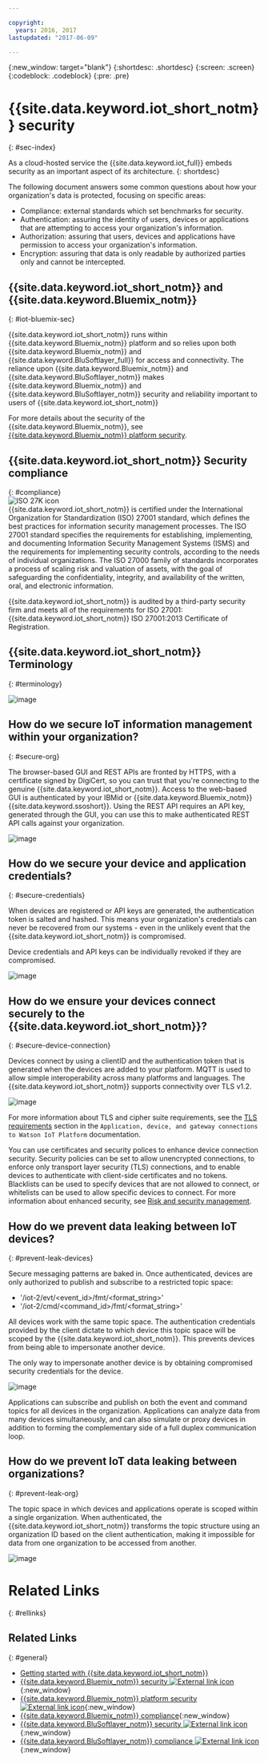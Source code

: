 ```yaml
---

copyright:
  years: 2016, 2017
lastupdated: "2017-06-09"

---
```


{:new_window: target="blank"}
{:shortdesc: .shortdesc}
{:screen: .screen}
{:codeblock: .codeblock}
{:pre: .pre}


# {{site.data.keyword.iot_short_notm}} security
{: #sec-index}

As a cloud-hosted service the {{site.data.keyword.iot_full}} embeds security as an important aspect of its architecture.
{: shortdesc}

The following document answers some common questions about how your organization's data is protected, focusing on specific areas:

* Compliance: external standards which set benchmarks for security.
* Authentication: assuring the identity of users, devices or applications that are attempting to access your organization's information.
* Authorization: assuring that users, devices and applications have permission to access your organization's information.
* Encryption: assuring that data is only readable by authorized parties only and cannot be intercepted.

## {{site.data.keyword.iot_short_notm}} and {{site.data.keyword.Bluemix_notm}}
{: #iot-bluemix-sec}

{{site.data.keyword.iot_short_notm}} runs within {{site.data.keyword.Bluemix_notm}} platform and so relies upon both {{site.data.keyword.Bluemix_notm}} and {{site.data.keyword.BluSoftlayer_full}} for access and connectivity. The reliance upon {{site.data.keyword.Bluemix_notm}} and {{site.data.keyword.BluSoftlayer_notm}} makes {{site.data.keyword.Bluemix_notm}} and {{site.data.keyword.BluSoftlayer_notm}} security and reliability important to users of {{site.data.keyword.iot_short_notm}}

For more details about the security of the {{site.data.keyword.Bluemix_notm}}, see [{{site.data.keyword.Bluemix_notm}} platform security](index.html#platform-security).

## {{site.data.keyword.iot_short_notm}} Security compliance
{: #compliance}  
![ISO 27K icon](../../images/icon_iso27k1.png "ISO 27K icon")   
{{site.data.keyword.iot_short_notm}} is certified under the International Organization for Standardization (ISO) 27001 standard, which defines the best practices for information security management processes. The ISO 27001 standard specifies the requirements for establishing, implementing, and documenting Information Security Management Systems (ISMS) and the requirements for implementing security controls, according to the needs of individual organizations. The ISO 27000 family of standards incorporates a process of scaling risk and valuation of assets, with the goal of safeguarding the confidentiality, integrity, and availability of the written, oral, and electronic information.

{{site.data.keyword.iot_short_notm}} is audited by a third-party security firm and meets all of the requirements for ISO 27001: {{site.data.keyword.iot_short_notm}} ISO 27001:2013 Certificate of Registration.


## {{site.data.keyword.iot_short_notm}} Terminology
{: #terminology}

![image](terminology_platform.svg)


## How do we secure IoT information management within your organization?
{: #secure-org}

The browser-based GUI and REST APIs are fronted by HTTPS, with a certificate signed by DigiCert, so you can trust that you're connecting to the genuine {{site.data.keyword.iot_short_notm}}. Access to the web-based GUI is authenticated by your IBMid or {{site.data.keyword.Bluemix_notm}} {{site.data.keyword.ssoshort}}. Using the REST API requires an API key, generated through the GUI, you can use this to make authenticated REST API calls against your organization.

![image](management_platform.svg)


## How do we secure your device and application credentials?
{: #secure-credentials}

When devices are registered or API keys are generated, the authentication token is salted and hashed. This means your organization's credentials can never be recovered from our systems - even in the unlikely event that the {{site.data.keyword.iot_short_notm}} is compromised.

Device credentials and API keys can be individually revoked if they are compromised.

![image](authentication_platform.svg)

## How do we ensure your devices connect securely to the {{site.data.keyword.iot_short_notm}}?
{: #secure-device-connection}

Devices connect by using a clientID and the authentication token that is generated when the devices are added to your platform. MQTT is used to allow simple interoperability across many platforms and languages. The {{site.data.keyword.iot_short_notm}} supports connectivity over TLS v1.2.

![image](connectivity_platform.svg)


For more information about TLS and cipher suite requirements, see the [TLS requirements](connect_devices_apps_gw.html#tls_requirements) section in the `Application, device, and gateway connections to Watson IoT Platform` documentation.

You can use certificates and security polices to enhance device connection security. Security policies can be set to allow unencrypted connections, to enforce only transport layer security (TLS) connections, and to enable devices to authenticate with client-side certificates and no tokens. Blacklists can be used to specify devices that are not allowed to connect, or whitelists can be used to allow specific devices to connect. For more information about enhanced security, see [Risk and security management](RM_security.html).

## How do we prevent data leaking between IoT devices?
{: #prevent-leak-devices}

Secure messaging patterns are baked in. Once authenticated, devices are only authorized to publish and subscribe to a restricted topic space:

* '/iot-2/evt/<event_id>/fmt/<format_string>'
* '/iot-2/cmd/<command_id>/fmt/<format_string>'

All devices work with the same topic space. The authentication credentials provided by the client dictate to which device this topic space will be scoped by the {{site.data.keyword.iot_short_notm}}.  This prevents devices from being able to impersonate another device.

The only way to impersonate another device is by obtaining compromised security credentials for the device.


![image](device_scope_platform.svg)


Applications can subscribe and publish on both the event and command topics for all devices in the organization. Applications can analyze data from many devices simultaneously, and can also simulate or proxy devices in addition to forming the complementary side of a full duplex communication loop.


## How do we prevent IoT data leaking between organizations?
{: #prevent-leak-org}

The topic space in which devices and applications operate is scoped within a single organization. When authenticated, the {{site.data.keyword.iot_short_notm}} transforms the topic structure using an organization ID based on the client authentication, making it impossible for data from one organization to be accessed from another.

![image](org_scope_platform.svg)

# Related Links
{: #rellinks}
## Related Links
{: #general}
* [Getting started with {{site.data.keyword.iot_short_notm}}](https://console.ng.bluemix.net/docs/services/IoT/index.html)
* [{{site.data.keyword.Bluemix_notm}} security ![External link icon](../../../../icons/launch-glyph.svg "External link icon")](https://console.ng.bluemix.net/docs/security/index.html#security){:new_window}
* [{{site.data.keyword.Bluemix_notm}} platform security ![External link icon](../../../../icons/launch-glyph.svg "External link icon")](https://console.ng.bluemix.net/docs/security/index.html#platform-security){:new_window}
* [{{site.data.keyword.Bluemix_notm}} compliance](https://console.ng.bluemix.net/docs/security/index.html#compliance){:new_window}
* [{{site.data.keyword.BluSoftlayer_notm}} security ![External link icon](../../../../icons/launch-glyph.svg "External link icon")](http://www.softlayer.com/security){:new_window}
* [{{site.data.keyword.BluSoftlayer_notm}} compliance ![External link icon](../../../../icons/launch-glyph.svg "External link icon")](http://www.softlayer.com/compliance){:new_window}
